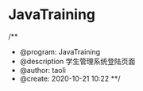 # JavaTraining

/**
 * @program: JavaTraining
 * @description 学生管理系统登陆页面
 * @author: taoli
 * @create: 2020-10-21 10:22
 **/
